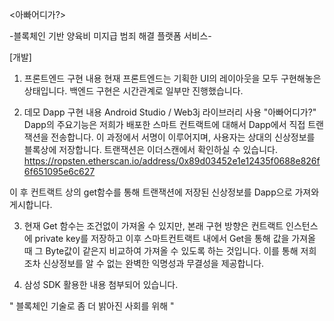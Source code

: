 <아빠어디가?>
 
 -블록체인 기반 양육비 미지급 범죄 해결 플랫폼 서비스-



[개발]

1. 프론트엔드 구현 내용
  현재 프론트엔드는 기획한 UI의 레이아웃을 모두 구현해놓은 상태입니다.
  백엔드 구현은 시간관계로 일부만 진행했습니다.
  
2. 데모 Dapp 구현 내용
  Android Studio / Web3j 라이브러리 사용
  "아빠어디가?" Dapp의 주요기능은 저희가 배포한 스마트 컨트랙트에 대해서 Dapp에서 직접 트랜잭션을 전송합니다.
  이 과정에서 서명이 이루어지며, 사용자는 상대의 신상정보를 블록상에 저장합니다.
  트랜잭션은 이더스캔에서 확인하실 수 있습니다.
  https://ropsten.etherscan.io/address/0x89d03452e1e12435f0688e826f6f651095e6c627
  
  이 후 컨트랙트 상의 get함수를 통해 트랜잭션에 저장된 신상정보를 Dapp으로 가져와 게시합니다. 
    
3. 현재 Get 함수는 조건없이 가져올 수 있지만, 본래 구현 방향은 컨트랙트 인스턴스에 private key를 저장하고 이후 스마트컨트랙트 내에서 Get을 통해 값을 가져올 때 그 Byte값이 같은지 비교하여 가져올 수 있도록 하는 것입니다.
  이를 통해 저희조차 신상정보를 알 수 없는 완벽한 익명성과 무결성을 제공합니다.
  
4. 삼성 SDK 활용한 내용 첨부되어 있습니다.








  
 " 블록체인 기술로 좀 더 밝아진 사회를 위해 " 
